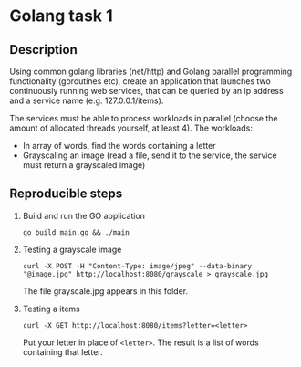# Golang task 1
## Description
Using common golang libraries (net/http) and Golang parallel programming 
functionality (goroutines etc), create an application that launches two 
continuously running web services, that can be queried by an ip address and 
a service name (e.g. 127.0.0.1/items).

The services must be able to process workloads in parallel 
(choose the amount of allocated threads yourself, at least 4). The workloads:
* In array of words, find the words containing a letter
* Grayscaling an image (read a file, send it to the service, the service must return a grayscaled image)

## Reproducible steps

1. Build and run the GO application 
    ```shell
    go build main.go && ./main
    ```

2. Testing a grayscale image
    ```shell
    curl -X POST -H "Content-Type: image/jpeg" --data-binary "@image.jpg" http://localhost:8080/grayscale > grayscale.jpg
   ```
   The file grayscale.jpg appears in this folder.
3. Testing a items 
    ```shell
    curl -X GET http://localhost:8080/items?letter=<letter>
    ```
    Put your letter in place of `<letter>`. The 
result is a list of words containing that letter.